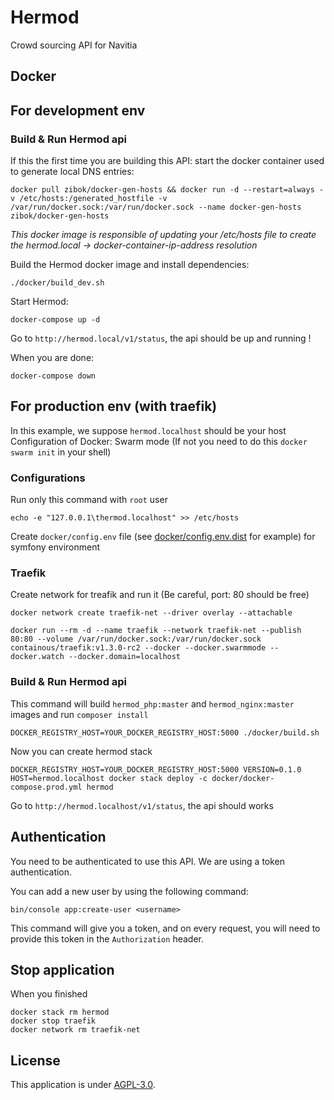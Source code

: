 # Hermod
Crowd sourcing API for Navitia

## Docker

## For development env

### Build & Run Hermod api

If this the first time you are building this API:
start the docker container used to generate local DNS entries:
```
docker pull zibok/docker-gen-hosts && docker run -d --restart=always -v /etc/hosts:/generated_hostfile -v /var/run/docker.sock:/var/run/docker.sock --name docker-gen-hosts zibok/docker-gen-hosts
```

*This docker image is responsible of updating your /etc/hosts file to create the hermod.local -> docker-container-ip-address resolution*

Build the Hermod docker image and install dependencies:
```
./docker/build_dev.sh
```

Start Hermod:
```
docker-compose up -d
```

Go to `http://hermod.local/v1/status`, the api should be up and running !

When you are done:
```
docker-compose down
```

## For production env (with traefik)

In this example, we suppose `hermod.localhost` should be your host
Configuration of Docker: Swarm mode (If not you need to do this `docker swarm init` in your shell)

### Configurations

Run only this command with `root` user
```
echo -e "127.0.0.1\thermod.localhost" >> /etc/hosts
```

Create `docker/config.env` file (see [docker/config.env.dist](docker/config.env.dist) for example) for symfony environment

### Traefik

Create network for treafik and run it (Be careful, port: 80 should be free)

```
docker network create traefik-net --driver overlay --attachable
```

```
docker run --rm -d --name traefik --network traefik-net --publish 80:80 --volume /var/run/docker.sock:/var/run/docker.sock containous/traefik:v1.3.0-rc2 --docker --docker.swarmmode --docker.watch --docker.domain=localhost
```

### Build & Run Hermod api

This command will build `hermod_php:master` and `hermod_nginx:master` images and run `composer install`
```
DOCKER_REGISTRY_HOST=YOUR_DOCKER_REGISTRY_HOST:5000 ./docker/build.sh
```

Now you can create hermod stack
```
DOCKER_REGISTRY_HOST=YOUR_DOCKER_REGISTRY_HOST:5000 VERSION=0.1.0 HOST=hermod.localhost docker stack deploy -c docker/docker-compose.prod.yml hermod
```

Go to `http://hermod.localhost/v1/status`, the api should works

## Authentication

You need to be authenticated to use this API. We are using a token authentication.

You can add a new user by using the following command:

```
bin/console app:create-user <username>
```

This command will give you a token, and on every request, you will need to provide this token in the `Authorization` header.

## Stop application

When you finished
```
docker stack rm hermod
docker stop traefik
docker network rm traefik-net
```

## License

This application is under [AGPL-3.0](LICENSE).
